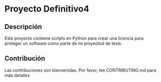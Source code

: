 # Proyecto Definitivo4

## Descripción
Este proyecto contiene scripts en Python para crear una licencia para proteger un software como parte de mi proyectod de
tesis.

## Contribución
Las contribuciones son bienvenidas. Por favor, lee CONTRIBUTING.md para más detalles
